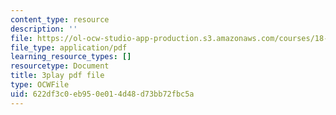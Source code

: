 ```yaml
---
content_type: resource
description: ''
file: https://ol-ocw-studio-app-production.s3.amazonaws.com/courses/18-01sc-single-variable-calculus-fall-2010/622df3c0eb950e014d48d73bb72fbc5a_sRIDVAcoG5A.pdf
file_type: application/pdf
learning_resource_types: []
resourcetype: Document
title: 3play pdf file
type: OCWFile
uid: 622df3c0-eb95-0e01-4d48-d73bb72fbc5a
---
```

